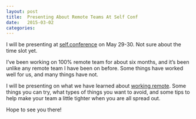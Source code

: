 ```yaml
---
layout: post
title:  Presenting About Remote Teams At Self Conf
date:   2015-03-02
categories:
---
```


I will be presenting at [self.conference](http://selfconference.org/) on May 29-30. Not sure about the time slot yet.

I’ve been working on 100% remote team for about six months, and it’s been unlike any remote team I have been on before. Some things have worked well for us, and many things have not.

I will be presenting on what we have learned about [working remote](http://selfconference.org/sessions#session_37). Some things you can try, what types of things you want to avoid, and some tips to help make your team a little tighter when you are all spread out.

Hope to see you there!
